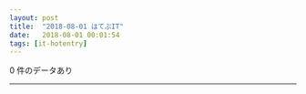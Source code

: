 ```yaml
---
layout: post
title:  "2018-08-01 はてぶIT"
date:   2018-08-01 00:01:54
tags: [it-hotentry]
---
```

0 件のデータあり

<hr>
